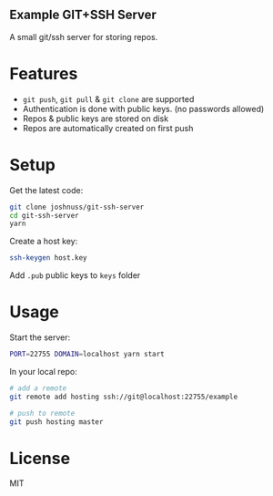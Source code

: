 Example GIT+SSH Server
----------------------

A small git/ssh server for storing repos.

# Features

- `git push`, `git pull` & `git clone` are supported
- Authentication is done with public keys. (no passwords allowed)
- Repos & public keys are stored on disk
- Repos are automatically created on first push

# Setup

Get the latest code:

```bash
git clone joshnuss/git-ssh-server
cd git-ssh-server
yarn
```

Create a host key:

```bash
ssh-keygen host.key
```

Add `.pub` public keys to `keys` folder

# Usage

Start the server:

```bash
PORT=22755 DOMAIN=localhost yarn start
```

In your local repo:

```bash
# add a remote
git remote add hosting ssh://git@localhost:22755/example

# push to remote
git push hosting master
```

# License

MIT
